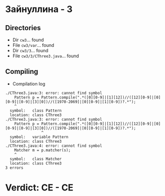 # Зайнуллина - 3
## Directories
- Dir `cw3`... found
- File `cw3/var`... found
- Dir `cw3/3`... found
- File `cw3/3/CThree3.java`... found
## Compiling
- Compilation log
```
./CThree3.java:3: error: cannot find symbol
    Pattern p = Pattern.compile(".*([0][0-9]|[1][12])//([12][0-9]|[0][0-9]|[0-9]|[3][0])//([1970-2069]|[0][0-9]|[1][0-9])?.*");
    ^
  symbol:   class Pattern
  location: class CThree3
./CThree3.java:3: error: cannot find symbol
    Pattern p = Pattern.compile(".*([0][0-9]|[1][12])//([12][0-9]|[0][0-9]|[0-9]|[3][0])//([1970-2069]|[0][0-9]|[1][0-9])?.*");
                ^
  symbol:   variable Pattern
  location: class CThree3
./CThree3.java:4: error: cannot find symbol
    Matcher m = p.matcher(s);
    ^
  symbol:   class Matcher
  location: class CThree3
3 errors

```
# Verdict: **CE** - CE
